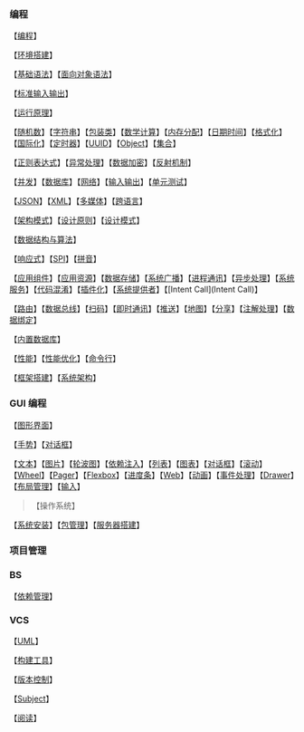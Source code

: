 ### 编程

【[编程](编程)】

【[环境搭建](环境搭建)】

【[基础语法](基础语法)】【[面向对象语法](面向对象语法)】

【[标准输入输出](标准输入输出)】

【[运行原理](运行原理)】

【[随机数](随机数)】【[字符串](字符串)】【[包装类](包装类)】【[数学计算](数学计算)】【[内存分配](内存分配)】【[日期时间](日期时间)】【[格式化](格式化)】【[国际化](国际化)】【[定时器](定时器)】【[UUID]()】【[Object](Object)】【[集合](集合)】

【[正则表达式](正则表达式)】【[异常处理](异常处理)】【[数据加密](数据加密)】【[反射机制](反射机制)】

【[并发](多线程)】【[数据库](数据库)】【[网络](网络)】【[输入输出](输入输出)】【[单元测试](单元测试)】

【[JSON](JSON)】【[XML](XML)】【[多媒体](多媒体)】【[跨语言](跨语言)】

【[架构模式](架构模式)】【[设计原则](设计原则)】【[设计模式](设计原则)】

【[数据结构与算法](数据结构与算法)】

【[响应式](响应式)】【[SPI](SPI)】【[拼音](拼音)】

【[应用组件](应用组件)】【[应用资源](应用资源)】【[数据存储](数据存储)】【[系统广播](系统广播)】【[进程通讯](进程通讯)】【[异步处理](异步处理)】【[系统服务](系统服务)】【[代码混淆](代码混淆)】【[插件化](插件化)】【[系统提供者](系统提供者)】【[Intent Call](Intent Call)】

【[路由](路由)】【[数据总线](数据总线)】【[扫码](扫码)】【[即时通讯](即时通讯)】【[推送](推送)】【[地图](地图)】【[分享](分享)】【[注解处理](注解处理)】【[数据绑定](数据绑定)】

【[内置数据库](内置数据库)】

【[性能](性能)】【[性能优化](性能优化)】【[命令行]()】

【[框架搭建](框架搭建)】【[系统架构](系统架构)】

### GUI 编程

【[图形界面](图形界面)】

【[手势](手势)】【[对话框](对话框)】

【[文本](文本)】【[图片](图片)】【[轮波图](轮波图)】【[依赖注入](依赖注入)】【[列表](列表)】【[图表](图表)】【[对话框](对话框)】【[滚动](滚动)】【[Wheel](Wheel)】【[Pager](Pager)】【[Flexbox](Flexbox)】【[进度条](进度条)】【[Web](Web)】【[动画](动画)】【[事件处理](事件处理)】【[Drawer](Drawer)】【[布局管理](布局管理)】【[输入](输入)】

>【操作系统】

【[系统安装](系统安装)】【[包管理](包管理)】【[服务器搭建](服务器搭建)】

### 项目管理

### BS

【[依赖管理](依赖管理)】

### VCS

【[UML](UML)】

【[构建工具](../PM/index)】

【[版本控制](../PM/index)】



【[Subject](Subject/index)】

【[阅读](Read/index)】